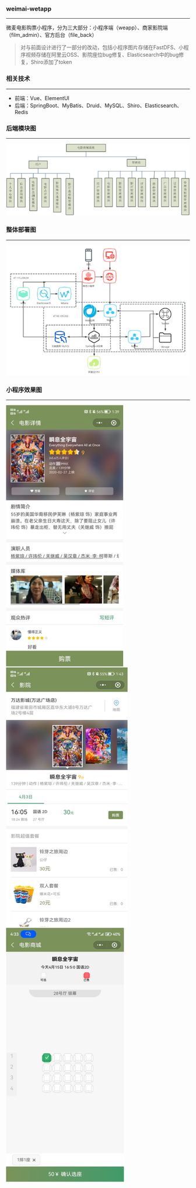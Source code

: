 ### weimai-wetapp
<hr>

微麦电影购票小程序，分为三大部分：小程序端（weapp）、商家影院端（film_admin）、官方后台（file_back）
> 对与前面设计进行了一部分的改动，包括小程序图片存储在FastDFS、小程序视频存储在阿里云OSS、影院座位bug修复、Elasticsearch中的bug修复，Shiro添加了token

### 相关技术
<hr>

- 前端：Vue、ElementUI
- 后端：SpringBoot、MyBatis、Druid、MySQL、Shiro、Elasticsearch、Redis

### 后端模块图
<hr>

![back_modules.png](./images/back_modules.png)

### 整体部署图
<hr>

![deploy.png](./images/deploy.png)

### 小程序效果图
<hr>

![img_1.png](img_1.png) ![img_2.png](img_2.png) ![img_3.png](img_3.png)

